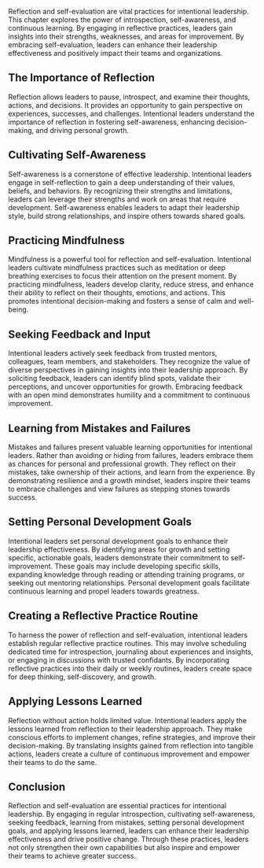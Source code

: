 
Reflection and self-evaluation are vital practices for intentional leadership. This chapter explores the power of introspection, self-awareness, and continuous learning. By engaging in reflective practices, leaders gain insights into their strengths, weaknesses, and areas for improvement. By embracing self-evaluation, leaders can enhance their leadership effectiveness and positively impact their teams and organizations.

## The Importance of Reflection

Reflection allows leaders to pause, introspect, and examine their thoughts, actions, and decisions. It provides an opportunity to gain perspective on experiences, successes, and challenges. Intentional leaders understand the importance of reflection in fostering self-awareness, enhancing decision-making, and driving personal growth.

## Cultivating Self-Awareness

Self-awareness is a cornerstone of effective leadership. Intentional leaders engage in self-reflection to gain a deep understanding of their values, beliefs, and behaviors. By recognizing their strengths and limitations, leaders can leverage their strengths and work on areas that require development. Self-awareness enables leaders to adapt their leadership style, build strong relationships, and inspire others towards shared goals.

## Practicing Mindfulness

Mindfulness is a powerful tool for reflection and self-evaluation. Intentional leaders cultivate mindfulness practices such as meditation or deep breathing exercises to focus their attention on the present moment. By practicing mindfulness, leaders develop clarity, reduce stress, and enhance their ability to reflect on their thoughts, emotions, and actions. This promotes intentional decision-making and fosters a sense of calm and well-being.

## Seeking Feedback and Input

Intentional leaders actively seek feedback from trusted mentors, colleagues, team members, and stakeholders. They recognize the value of diverse perspectives in gaining insights into their leadership approach. By soliciting feedback, leaders can identify blind spots, validate their perceptions, and uncover opportunities for growth. Embracing feedback with an open mind demonstrates humility and a commitment to continuous improvement.

## Learning from Mistakes and Failures

Mistakes and failures present valuable learning opportunities for intentional leaders. Rather than avoiding or hiding from failures, leaders embrace them as chances for personal and professional growth. They reflect on their mistakes, take ownership of their actions, and learn from the experience. By demonstrating resilience and a growth mindset, leaders inspire their teams to embrace challenges and view failures as stepping stones towards success.

## Setting Personal Development Goals

Intentional leaders set personal development goals to enhance their leadership effectiveness. By identifying areas for growth and setting specific, actionable goals, leaders demonstrate their commitment to self-improvement. These goals may include developing specific skills, expanding knowledge through reading or attending training programs, or seeking out mentoring relationships. Personal development goals facilitate continuous learning and propel leaders towards greatness.

## Creating a Reflective Practice Routine

To harness the power of reflection and self-evaluation, intentional leaders establish regular reflective practice routines. This may involve scheduling dedicated time for introspection, journaling about experiences and insights, or engaging in discussions with trusted confidants. By incorporating reflective practices into their daily or weekly routines, leaders create space for deep thinking, self-discovery, and growth.

## Applying Lessons Learned

Reflection without action holds limited value. Intentional leaders apply the lessons learned from reflection to their leadership approach. They make conscious efforts to implement changes, refine strategies, and improve their decision-making. By translating insights gained from reflection into tangible actions, leaders create a culture of continuous improvement and empower their teams to do the same.

## Conclusion

Reflection and self-evaluation are essential practices for intentional leadership. By engaging in regular introspection, cultivating self-awareness, seeking feedback, learning from mistakes, setting personal development goals, and applying lessons learned, leaders can enhance their leadership effectiveness and drive positive change. Through these practices, leaders not only strengthen their own capabilities but also inspire and empower their teams to achieve greater success.
